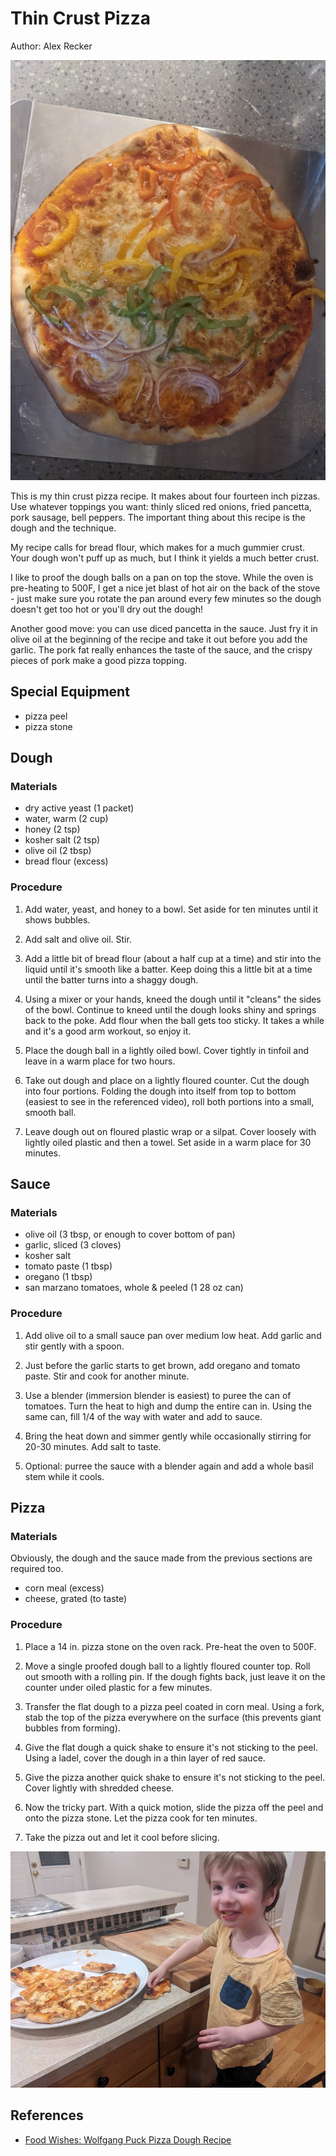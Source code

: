 # Thin Crust Pizza

Author: Alex Recker

![](./images/thin-crust-pizza.jpg)

This is my thin crust pizza recipe.  It makes about four fourteen inch pizzas.  Use whatever toppings you want: thinly sliced red onions, fried pancetta, pork sausage, bell peppers.  The important thing about this recipe is the dough and the technique.

My recipe calls for bread flour, which makes for a much gummier crust.  Your dough won't puff up as much, but I think it yields a much better crust.

I like to proof the dough balls on a pan on top the stove.  While the oven is pre-heating to 500F, I get a nice jet blast of hot air on the back of the stove - just make sure you rotate the pan around every few minutes so the dough doesn't get too hot or you'll dry out the dough!

Another good move: you can use diced pancetta in the sauce.  Just fry it in olive oil at the beginning of the recipe and take it out before you add the garlic.  The pork fat really enhances the taste of the sauce, and the crispy pieces of pork make a good pizza topping.

## Special Equipment

- pizza peel
- pizza stone

## Dough

### Materials

- dry active yeast (1 packet)
- water, warm (2 cup)
- honey (2 tsp)
- kosher salt (2 tsp)
- olive oil (2 tbsp)
- bread flour (excess)

### Procedure

1. Add water, yeast, and honey to a bowl.  Set aside for ten minutes until it shows bubbles.

2. Add salt and olive oil.  Stir.

3. Add a little bit of bread flour (about a half cup at a time) and stir into the liquid until it's smooth like a batter.  Keep doing this a little bit at a time until the batter turns into a shaggy dough.

4. Using a mixer or your hands, kneed the dough until it "cleans" the sides of the bowl.  Continue to kneed until the dough looks shiny and springs back to the poke.  Add flour when the ball gets too sticky.  It takes a while and it's a good arm workout, so enjoy it.

5. Place the dough ball in a lightly oiled bowl.  Cover tightly in tinfoil and leave in a warm place for two hours.

6. Take out dough and place on a lightly floured counter.  Cut the dough into four portions.  Folding the dough into itself from top to bottom (easiest to see in the referenced video), roll both portions into a small, smooth ball.

7. Leave dough out on floured plastic wrap or a silpat.  Cover loosely with lightly oiled plastic and then a towel.  Set aside in a warm place for 30 minutes.

## Sauce

### Materials

- olive oil (3 tbsp, or enough to cover bottom of pan)
- garlic, sliced (3 cloves)
- kosher salt
- tomato paste (1 tbsp)
- oregano (1 tbsp)
- san marzano tomatoes, whole & peeled (1 28 oz can)

### Procedure

1. Add olive oil to a small sauce pan over medium low heat.  Add garlic and stir gently with a spoon.

2. Just before the garlic starts to get brown, add oregano and tomato paste.  Stir and cook for another minute.

3. Use a blender (immersion blender is easiest) to puree the can of tomatoes.  Turn the heat to high and dump the entire can in.  Using the same can, fill 1/4 of the way with water and add to sauce.

4. Bring the heat down and simmer gently while occasionally stirring for 20-30 minutes.  Add salt to taste.

5. Optional: purree the sauce with a blender again and add a whole basil stem while it cools.

## Pizza

### Materials

Obviously, the dough and the sauce made from the previous sections are required too.

- corn meal (excess)
- cheese, grated (to taste)

### Procedure

1. Place a 14 in. pizza stone on the oven rack.  Pre-heat the oven to 500F.

2. Move a single proofed dough ball to a lightly floured counter top.  Roll out smooth with a rolling pin.  If the dough fights back, just leave it on the counter under oiled plastic for a few minutes.

3. Transfer the flat dough to a pizza peel coated in corn meal.  Using a fork, stab the top of the pizza everywhere on the surface (this prevents giant bubbles from forming).

4. Give the flat dough a quick shake to ensure it's not sticking to the peel.  Using a ladel, cover the dough in a thin layer of red sauce.

5. Give the pizza another quick shake to ensure it's not sticking to the peel.  Cover lightly with shredded cheese.

6. Now the tricky part.  With a quick motion, slide the pizza off the peel and onto the pizza stone.  Let the pizza cook for ten minutes.

7. Take the pizza out and let it cool before slicing.

![](./images/thin-crust-pizza-miles.jpg)

## References

- [Food Wishes: Wolfgang Puck Pizza Dough Recipe]

[Food Wishes: Wolfgang Puck Pizza Dough Recipe]: https://www.youtube.com/watch?v=lz8HlqYn98Q
